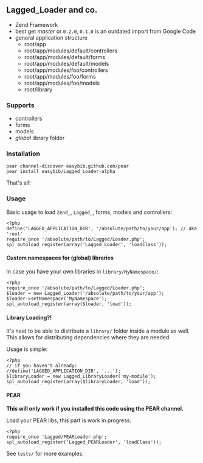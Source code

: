 ## Lagged_Loader and co.

 * Zend Framework
 * best get _master_ or `0.2.0`, `0.1.0` is an outdated import from Google Code
 * general application structure
   * root/app
   * root/app/modules/default/controllers
   * root/app/modules/default/forms
   * root/app/modules/default/models
   * root/app/modules/foo/controllers
   * root/app/modules/foo/forms
   * root/app/modules/foo/models
   * root/library

### Supports
 
 * controllers
 * forms
 * models
 * _global_ library folder

### Installation

    pear channel-discover easybib.github.com/pear
    pear install easybib/Lagged_Loader-alpha

That's all!

### Usage

Basic usage to load `Zend_`, `Lagged_`, forms, models and controllers:

    <?php
    define('LAGGED_APPLICATION_DIR', '/absolute/path/to/your/app'); // aka 'root'
    require_once '/absolute/path/to/Lagged/Loader.php';
    spl_autoload_register(array('Lagged_Loader', 'loadClass'));

#### Custom namespaces for (global) libraries

In case you have your own libraries in `library/MyNamespace/`:

    <?php
    require_once '/absolute/path/to/Lagged/Loader.php';
    $loader = new Lagged_Loader('/absolute/path/to/your/app');
    $loader->setNamespace('MyNamespace');
    spl_autoload_register(array($loader, 'load'));

#### Library Loading?!

It's neat to be able to distribute a `library/` folder inside a module as well. This allows for
distributing dependencies where they are needed.

Usage is simple:

    <?php
    // if you haven't already:
    //define('LAGGED_APPLICATION_DIR', '...');
    $libraryLoader = new Lagged_LibraryLoader('my-module');
    spl_autoload_register(array($libraryLoader, 'load'));

#### PEAR

**This will only work if you installed this code using the PEAR channel.**

Load your PEAR libs, this part is work in progress:

    <?php
    require_once 'Lagged/PEARLoader.php';
    spl_autoload_register('Lagged_PEARLoader', 'loadClass'));
    
See `tests/` for more examples.
